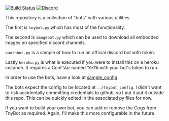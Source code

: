 [![Build Status](https://travis-ci.org/00firestar00/TnyBot-Discord.svg?branch=master)](https://travis-ci.org/00firestar00/TnyBot-Discord)
[![Discord](https://discordapp.com/api/guilds/231979788275810306/widget.png)](https://discord.gg/fqmCJJQ)

This repository is a collection of "bots" with various utilities

The first is `tnybot.py` which has most of the functionality.

The second is `imagebot.py` which can be used to download all embedded images on specified discord channels.

`oauthbot.py` is a sample of how to run an official discord bot with token.

Lastly `heroku.py` is what is executed if you were to install this on a heroku instance. It requires a Conf Var named `TOKEN` with your bot's token to run. 

In order to use the bots, have a look at [sample_config](https://github.com/00firestar00/TnyBot-Discord/blob/master/sample_config).

The bots expect the config to be located at `../tnybot_config`.
I didn't want to risk accidentally committing credentials to github, so I put it put it outside this repo. 
This can be quickly edited in the associated py files for now.


If you want to build your own bot, you can add or remove the Cogs from TnyBot as required.
Again, I'll make this more configurable in the future.

